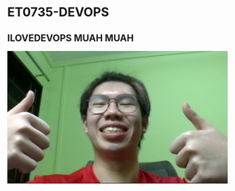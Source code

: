 # ET0735-DEVOPS
## ILOVEDEVOPS MUAH MUAH 
![iloveweixiang](https://github.com/Raakin24/lab2practice/blob/master/Screenshot%202025-05-27%20001716.png?raw=true)
